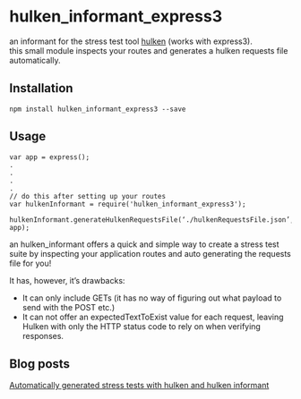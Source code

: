 hulken_informant_express3
=========================

an informant for the stress test tool [hulken](https://github.com/hellgrenj/hulken) (works with express3).  
this small module inspects your routes and generates a hulken requests file automatically.

## Installation

`npm install hulken_informant_express3 --save`

## Usage

```
var app = express();
.
.
.
.
// do this after setting up your routes
var hulkenInformant = require('hulken_informant_express3');
 hulkenInformant.generateHulkenRequestsFile(‘./hulkenRequestsFile.json’, app);

```
an hulken_informant offers a quick and simple way to create a stress test suite by inspecting your application routes and auto generating the requests file for you!

It has, however, it’s drawbacks:
* It can only include GETs (it has no way of figuring out what payload to send with the POST etc.)
* It can not offer an expectedTextToExist value for each request, leaving Hulken with only the HTTP status code to rely on when verifying responses.

## Blog posts

[Automatically generated stress tests with hulken and hulken informant](http://hellgrenj.tumblr.com/post/90755234673/automatically-generated-stress-tests-with-hulken-and)

